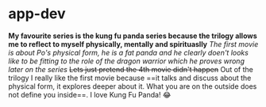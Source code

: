 # app-dev
**My favourite series is the kung fu panda series because the trilogy allows me to reflect to myself physically, mentally and spirituaslly**
*The first movie is about Po's physical form, he is a fat panda and he clearly doen't looks like to be fitting to the role of the dragon warrior which he proves wrong later on the series*
~~Lets just pretend the 4th movie didn't happen~~
Out of the trilogy I really like the first movie because ==it talks and discuss about the physical form, it explores deeper about it. What you are on the outside does not define you inside==.
I love Kung Fu Panda! :joy:
